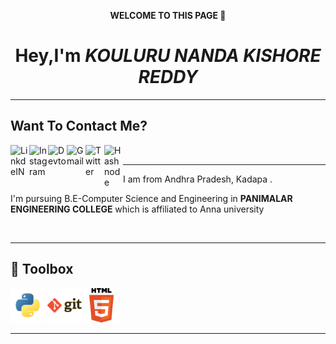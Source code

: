 <p align="center">
<b>WELCOME TO  THIS PAGE 👋</b></p>
<h1 align="center">Hey,I'm  <em>KOULURU NANDA KISHORE REDDY</em></h1>
<hr>

<h2>Want To Contact Me? </h2>

<a target="_blank" href="https://www.linkedin.com/in/kouluru-nanda-kishore-reddy-b42972192/">
  <img align="left" alt="LinkdeIN" width="30px" src="https://cdn.jsdelivr.net/npm/simple-icons@v3/icons/linkedin.svg" />
</a>
<a target="_blank" href="https://www.instagram.com/_k._n._reddy_36/">
  <img align="left" alt="Instagram" width="30px" src="https://cdn.jsdelivr.net/npm/simple-icons@v3/icons/instagram.svg" />
</a>
<a target="_blank" href="https://dev.to/koulurunandakishorereddy">
  <img align="left" alt="Devto" width="30px" src="https://cdn.jsdelivr.net/npm/simple-icons@v3/icons/dev-dot-to.svg" />
</a>
<a target="_blank" href="mailto:nandakouluruemail@gmail.com">
  <img align="left" alt="Gmail" width="30px" src="https://cdn.jsdelivr.net/npm/simple-icons@v3/icons/gmail.svg" />
</a>
<a target="_blank" href="https://mobile.twitter.com/KouluruR">
  <img align="left" alt="Twitter" width="30px" src="https://cdn.jsdelivr.net/npm/simple-icons@v3/icons/twitter.svg" />
</a>
<a target="_blank" href="https://koulurunandakishorereddy.tech/">
  <img align="left" alt="Hashnode" width="30px" src="https://cdn.jsdelivr.net/npm/simple-icons@v3/icons/hashnode.svg" />
</a>
<br>
<hr>
<p>I am from Andhra Pradesh, Kadapa .</p>
<p>I'm pursuing B.E-Computer Science and Engineering in <b>PANIMALAR ENGINEERING COLLEGE</b> which is affiliated to Anna university</p>
<br>
<hr>
<h2>🧰 Toolbox</h2>
<code><img height="55" src="https://raw.githubusercontent.com/github/explore/80688e429a7d4ef2fca1e82350fe8e3517d3494d/topics/python/python.png"></code>
<code><img height="55" src="https://raw.githubusercontent.com/github/explore/80688e429a7d4ef2fca1e82350fe8e3517d3494d/topics/git/git.png"></code>
<code><img height="55" src="https://raw.githubusercontent.com/github/explore/80688e429a7d4ef2fca1e82350fe8e3517d3494d/topics/html/html.png"></code>
<br>
<hr>




  

